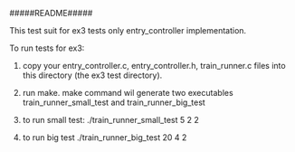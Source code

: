 #####README#####

This test suit for ex3 tests only entry_controller implementation.

To run tests for ex3:

1. copy your entry_controller.c, entry_controller.h, train_runner.c files into this directory (the ex3 test directory).

2. run make. make command wil generate two executables train_runner_small_test and train_runner_big_test

3. to run small test:
	./train_runner_small_test 5 2 2

4. to run big test
	./train_runner_big_test 20 4 2
	

